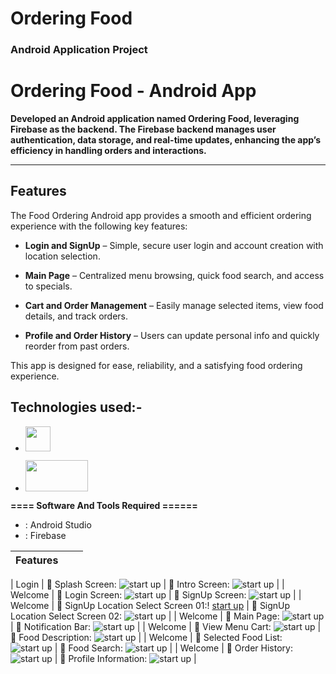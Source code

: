 # Ordering Food
### Android Application Project 

 # Ordering Food - Android App
 **Developed an Android application named Ordering Food, leveraging Firebase as the backend. The Firebase backend manages user authentication, data storage, and real-time updates, enhancing the app’s efficiency in handling orders and interactions.**

--------------------------------------------------------------
## Features
  
The Food Ordering Android app provides a smooth and efficient ordering experience with the following key features:

- **Login and SignUp** – Simple, secure user login and account creation with location selection.

- **Main Page** – Centralized menu browsing, quick food search, and access to specials.

- **Cart and Order Management** – Easily manage selected items, view food details, and track orders.

- **Profile and Order History** – Users can update personal info and quickly reorder from past orders.

This app is designed for ease, reliability, and a satisfying food ordering experience.



## Technologies used:-

- [<img src="https://github.com/user-attachments/assets/d4876fcb-765b-4c64-989a-7f656ff6639a" width="40" height="40">](https://github.com/mostofa-rezvi)

- [<img src="https://github.com/user-attachments/assets/78dd3478-0105-41e7-89b4-7dd79052dbc4" width="100" height="50">](https://github.com/mostofa-rezvi)

**==== Software And Tools Required ======**
- :  Android Studio
- :  Firebase

 |Features| | |
| :---: | :---: | :---: |

| Login | :pushpin: Splash Screen: ![ start up](https://github.com/user-attachments/assets/bba5caa4-cb50-419a-8bb8-ccbc67cc14d8) | :pushpin: Intro Screen: ![ start up](https://github.com/user-attachments/assets/c26d4c27-dd55-46b2-93d2-80ed39dfeac1) |
| Welcome | :pushpin: Login Screen: ![ start up](https://github.com/user-attachments/assets/e069a685-c58e-44ba-9216-d15a56feb3a6) | :pushpin: SignUp Screen: ![ start up](https://github.com/user-attachments/assets/74fdae23-8a08-4511-98a1-7f3340278fcd) |
| Welcome | :pushpin: SignUp Location Select Screen 01:! [ start up](https://github.com/user-attachments/assets/e85f9419-8fd5-4313-b1cf-65c3249c995d) | :pushpin: SignUp Location Select Screen 02: ![ start up](https://github.com/user-attachments/assets/cf00e361-f689-4ef0-bba0-375e7953ad98) |
| Welcome | :pushpin: Main Page: ![ start up](https://github.com/user-attachments/assets/ccb7dd34-72e1-4709-a4b6-d56ede20cac4) | :pushpin: Notification Bar: ![ start up](https://github.com/user-attachments/assets/a1a64eb0-cc26-4dab-80e3-f20967dec42f) |
| Welcome | :pushpin: View Menu Cart: ![ start up](https://github.com/user-attachments/assets/88bb0a5c-23bc-4125-8fb8-1380c3fc6336) | :pushpin: Food Description: ![ start up](https://github.com/user-attachments/assets/11fcbe5b-beb5-454f-bb5d-5b5e9cff6338) |
| Welcome | :pushpin: Selected Food List: ![ start up](https://github.com/user-attachments/assets/a923a8bf-75ba-4b69-b523-78bf99f60661) | :pushpin: Food Search: ![ start up](https://github.com/user-attachments/assets/a9e3445f-6f43-4222-b543-8c69123d3340) |
| Welcome | :pushpin: Order History: ![ start up](https://github.com/user-attachments/assets/90a1a06b-4d41-4316-8fa9-182ade030359) | :pushpin: Profile Information: ![ start up](https://github.com/user-attachments/assets/7cf893b2-c44f-481b-9839-38209d640265) |
